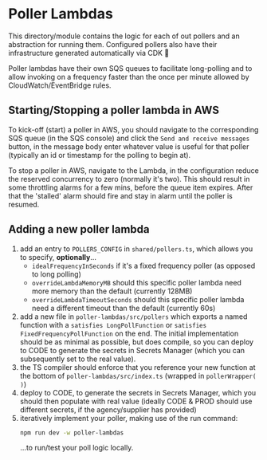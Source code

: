 # Poller Lambdas

This directory/module contains the logic for each of out pollers and an abstraction for running them. Configured pollers also have their infrastructure generated automatically via CDK 🎉

Poller lambdas have their own SQS queues to facilitate long-polling and to allow invoking on a frequency faster than the once per minute allowed by CloudWatch/EventBridge rules.

## Starting/Stopping a poller lambda in AWS

To kick-off (start) a poller in AWS, you should navigate to the corresponding SQS queue (in the SQS console) and click the `Send and receive messages` button, in the message body enter whatever value is useful for that poller (typically an id or timestamp for the polling to begin at).

To stop a poller in AWS, navigate to the Lambda, in the configuration reduce the reserved concurrency to zero (normally it's two). This should result in some throttling alarms for a few mins, before the queue item expires. After that the 'stalled' alarm should fire and stay in alarm until the poller is resumed.

## Adding a new poller lambda

1. add an entry to `POLLERS_CONFIG` in `shared/pollers.ts`, which allows you to specify, **optionally**...
   - `idealFrequencyInSeconds` if it's a fixed frequency poller (as opposed to long polling)
   - `overrideLambdaMemoryMB` should this specific poller lambda need more memory than the default (currently 128MB)
   - `overrideLambdaTimeoutSeconds` should this specific poller lambda need a different timeout than the default (currently 60s)
2. add a new file in `poller-lambdas/src/pollers` which exports a named function with a `satisfies LongPollFunction` or `satisfies FixedFrequencyPollFunction` on the end. The initial implementation should be as minimal as possible, but does compile, so you can deploy to CODE to generate the secrets in Secrets Manager (which you can subsequently set to the real value).
3. the TS compiler should enforce that you reference your new function at the bottom of `poller-lambdas/src/index.ts` (wrapped in `pollerWrapper(  )`)
4. deploy to CODE, to generate the secrets in Secrets Manager, which you should then populate with real value (ideally CODE & PROD should use different secrets, if the agency/supplier has provided)
5. iteratively implement your poller, making use of the run command:
   ```sh
   npm run dev -w poller-lambdas
   ```
   ...to run/test your poll logic locally.
